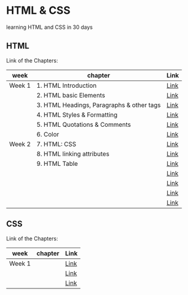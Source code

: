 # HTML & CSS

learning HTML and CSS in 30 days

## HTML

Link of the Chapters:

| week   | chapter             | Link |
|--------|---------------------|------|
| Week 1 | 1. HTML Introduction   | [Link](./chapters/html/1-HTML_Introduction.md) |
|        | 2. HTML basic Elements | [Link](./chapters/html/2-HTML_BasicElements.md) |
|        | 3. HTML Headings, Paragraphs & other tags | [Link](./chapters/html/3-Heading%2CParagraph%26otherTags.md) |
|        | 4. HTML Styles & Formatting | [Link](./chapters/html/4-styles%26formatting.md) |
|        | 5. HTML Quotations & Comments | [Link](./chapters/html/5-Quotations%26comments.md) |
|        | 6. Color | [Link](./chapters/html/6-Colors.md) |
| Week 2 | 7. HTML: CSS | [Link](./chapters/html/7-HTMLStyling.md) |
|        | 8. HTML linking attributes| [Link](./chapters/html/8-HTMLLinkingAttributes.md) |
|        | 9. HTML Table | [Link](./chapters/html/9-HTML_Table.md) |
|        | | [Link]() |
|        | | [Link]() |
|        | | [Link]() |
|        | | [Link]() |


## CSS

Link of the Chapters:

| week   | chapter             | Link |
|--------|---------------------|------|
| Week 1 |                     | [Link]() |
|        |                     | [Link]() |
|        |                     | [Link]() |
